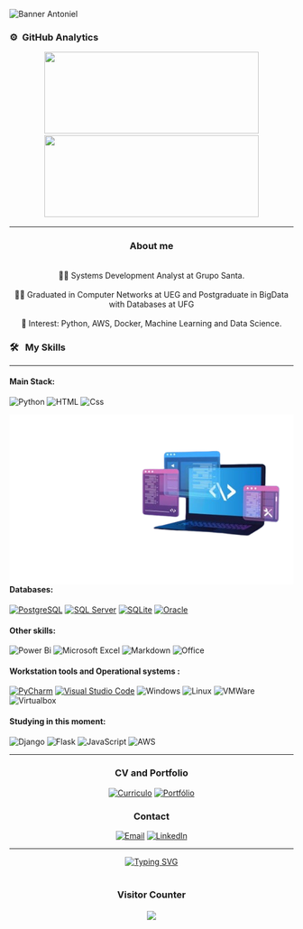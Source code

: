 

![Banner Antoniel](https://github.com/AntonielCleyton/AntonielCleyton/assets/63554417/0dc4fbbd-9510-47c9-92a8-e380d653cf5b)



### ⚙️ &nbsp;GitHub Analytics

<p align="center">
    <a href="https://github.com/AntonielCleyton/">
        <img height="145em" style="width: 380px;" src="https://github-readme-stats.vercel.app/api?username=AntonielCleyton&hide=issues,prs&count_private=true&show_owner=true&show_icons=true&bg_color=0d1117&title_color=ffffff&text_color=ffffff&icon_color=db1cff&hide_border=true/" />
    </a>
    <a href="https://github.com/AntonielCleyton/">
        <img height="145em" style="width: 380px;" src="https://github-readme-stats.vercel.app/api/top-langs/?username=AntonielCleyton&layout=compact&count_private=true&langs_count=8&card_width=445&bg_color=0d1117&title_color=ffffff&text_color=ffffff&icon_color=db1cff&hide_border=true/" />
    </a>
</p>



<hr>
<div align="center">
  <h3>About me</h3>
</div>
<div align="center">
  <br>👨‍💻 Systems Development Analyst at Grupo Santa.</br>
  <br>👨‍🎓 Graduated in Computer Networks at UEG and Postgraduate in BigData with Databases at UFG</br>
  <br>🎯 Interest: Python, AWS, Docker, Machine Learning and Data Science.</br>
</div>


<!-- Habilidades e ferramentas -->
### 🛠 &nbsp; My Skills
<hr>

#### Main Stack:

![Python](https://img.shields.io/badge/Python-3776AB?logo=python&logoColor=white&style=for-the-badge)
![HTML](https://img.shields.io/badge/HTML-239120?style=for-the-badge&logo=html5&logoColor=white)
![Css](https://img.shields.io/badge/CSS-239120?&style=for-the-badge&logo=css3&logoColor=white)

<img src="img/antonieldev.png" min-width="400px" max-width="600px" width="600px" align="right" alt="Computador iuriCode">

#### Databases:

[![PostgreSQL](https://img.shields.io/badge/PostgreSQL-316192?style=for-the-badge&logo=postgresql&logoColor=white)](https://www.postgresql.org/)
[![SQL Server](https://img.shields.io/badge/SQL%20Server-CC2927?style=for-the-badge&logo=microsoft-sql-server&logoColor=white)](https://www.microsoft.com/en-us/sql-server)
[![SQLite](https://img.shields.io/badge/SQLite-003B57?style=for-the-badge&logo=sqlite&logoColor=white)](https://www.sqlite.org/)
[![Oracle](https://img.shields.io/badge/Oracle-F80000?style=for-the-badge&logo=oracle&logoColor=white)](https://www.oracle.com/database/)

#### Other skills:

![Power Bi](https://img.shields.io/badge/power_bi-F2C811?style=for-the-badge&logo=powerbi&logoColor=black)
![Microsoft Excel](https://img.shields.io/badge/Microsoft_Excel-217346?style=for-the-badge&logo=microsoft-excel&logoColor=white)
![Markdown](https://img.shields.io/badge/Markdown-000000?logo=markdown&logoColor=white&style=for-the-badge)
![Office](https://img.shields.io/badge/Office_365-D83B01?logo=microsoft-office&logoColor=white&style=for-the-badge)



#### Workstation tools and Operational systems :

[![PyCharm](https://img.shields.io/badge/PyCharm-14354C?style=for-the-badge&logo=pycharm&logoColor=white)](https://www.jetbrains.com/pycharm/)
[![Visual Studio Code](https://img.shields.io/badge/VS%20Code-007ACC?style=for-the-badge&logo=visual-studio-code&logoColor=white)](https://code.visualstudio.com/)
![Windows](https://img.shields.io/badge/Windows-017AD7?logo=windows&logoColor=white&style=for-the-badge)
![Linux](https://img.shields.io/badge/Linux-E34F26?logo=linux&logoColor=black&style=for-the-badge)
![VMWare](https://img.shields.io/badge/-VMWare-607078?logo=vmware&logoColor=white&style=for-the-badge)
![Virtualbox](https://img.shields.io/badge/VirtualBox-183A61?logo=virtualbox&logoColor=white&style=for-the-badge)

#### Studying in this moment:
![Django](https://img.shields.io/badge/django-%23092E20.svg?style=for-the-badge&logo=django&logoColor=white)
![Flask](https://img.shields.io/badge/flask-%23000.svg?style=for-the-badge&logo=flask&logoColor=white)
![JavaScript](https://img.shields.io/badge/JavaScript-F7DF1E?style=for-the-badge&logo=javascript&logoColor=black)
![AWS](https://img.shields.io/badge/AWS-000.svg?style=for-the-badge&logo=amazon-aws&logoColor=white)

<div align="center">
<hr>
  

<h3>CV and Portfolio</h3> 

[![Curriculo](https://img.shields.io/badge/CV-%23FF0000.svg?style=for-the-badge&logo=adobe&logoColor=white)](https://drive.google.com/file/d/1czy9NkXW0HzVSwaWK0hc3BmAfAOPy6md/view?usp=sharing)
[![Portfólio](https://img.shields.io/badge/Portfolio-F38020?style=for-the-badge&logo=Cloudflare&logoColor=white)](https://antonielcleyton.github.io/)

### Contact

[![Email](https://img.shields.io/badge/Gmail-EA4335?logo=gmail&logoColor=white&style=for-the-badge)](mailto:antonielcbs@gmail.com)
[![LinkedIn](https://img.shields.io/badge/LinkedIn-0A66C2?logo=linkedin&logoColor=white&style=for-the-badge)](https://www.linkedin.com/in/antonielcleyton/)






</div>


<!DOCTYPE html><html lang="pt-br"><head><meta charset="UTF-8"><meta name="viewport" content="width=device-width, initial-scale=1.0"></head><body><div id="chat-container"><div class="message"><p></p></div><hr><div class="message"><p></p></div></div></body></html>

<div align="center">
  <a href="https://git.io/typing-svg"><img src="https://readme-typing-svg.demolab.com?font=Fira+Code&pause=1000&color=F7F7F7&center=true&vCenter=true&random=false&width=435&lines=Thank+you+for+your+attention!" alt="Typing SVG" /></a>
</div>

</div>
<div align="center">
<br><p align="centre"><h3>Visitor Counter</h3></p>  
<p align="center"><img align="center" src="https://profile-counter.glitch.me/{AntonielCleyton}/count.svg" /></p> 
<br></div>





